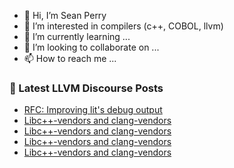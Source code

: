 - 👋 Hi, I’m Sean Perry
- 👀 I’m interested in compilers (c++, COBOL, llvm)
- 🌱 I’m currently learning ...
- 💞️ I’m looking to collaborate on ...
- 📫 How to reach me ...

<!---
s66perry/s66perry is a ✨ special ✨ repository because its `README.md` (this file) appears on your GitHub profile.
You can click the Preview link to take a look at your changes.
--->
### 📕 Latest LLVM Discourse Posts

<!-- DISCOURSE-LLVM:START -->
- [RFC: Improving lit&#39;s debug output](https://discourse.llvm.org/t/rfc-improving-lits-debug-output/72839?page=3#post_45)
- [Libc++-vendors and clang-vendors](https://discourse.llvm.org/t/libc-vendors-and-clang-vendors/73188#post_5)
- [Libc++-vendors and clang-vendors](https://discourse.llvm.org/t/libc-vendors-and-clang-vendors/73188#post_4)
- [Libc++-vendors and clang-vendors](https://discourse.llvm.org/t/libc-vendors-and-clang-vendors/73188#post_3)
- [Libc++-vendors and clang-vendors](https://discourse.llvm.org/t/libc-vendors-and-clang-vendors/73188#post_2)
<!-- DISCOURSE-LLVM:END -->
